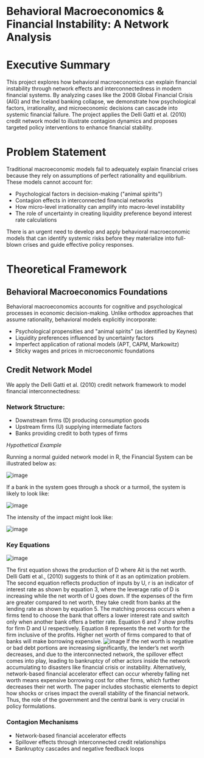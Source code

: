 # Behavioral Macroeconomics & Financial Instability: A Network Analysis

# Executive Summary

This project explores how behavioral macroeconomics can explain financial instability through network effects and interconnectedness in modern financial systems. By analyzing cases like the 2008 Global Financial Crisis (AIG) and the Iceland banking collapse, we demonstrate how psychological factors, irrationality, and microeconomic decisions can cascade into systemic financial failure. The project applies the Delli Gatti et al. (2010) credit network model to illustrate contagion dynamics and proposes targeted policy interventions to enhance financial stability.

# Problem Statement

Traditional macroeconomic models fail to adequately explain financial crises because they rely on assumptions of perfect rationality and equilibrium. These models cannot account for:
- Psychological factors in decision-making ("animal spirits")
- Contagion effects in interconnected financial networks
- How micro-level irrationality can amplify into macro-level instability
- The role of uncertainty in creating liquidity preference beyond interest rate calculations

There is an urgent need to develop and apply behavioral macroeconomic models that can identify systemic risks before they materialize into full-blown crises and guide effective policy responses.

# Theoretical Framework

## Behavioral Macroeconomics Foundations

Behavioral macroeconomics accounts for cognitive and psychological processes in economic decision-making. Unlike orthodox approaches that assume rationality, behavioral models explicitly incorporate:

- Psychological propensities and "animal spirits" (as identified by Keynes)
- Liquidity preferences influenced by uncertainty factors
- Imperfect application of rational models (APT, CAPM, Markowitz)
- Sticky wages and prices in microeconomic foundations

## Credit Network Model

We apply the Delli Gatti et al. (2010) credit network framework to model financial interconnectedness:

### Network Structure:

- Downstream firms (D) producing consumption goods
- Upstream firms (U) supplying intermediate factors
- Banks providing credit to both types of firms

*Hypothetical Example*

Running a normal guided network model in R, the Financial System can be illustrated below as: 

![image](https://github.com/user-attachments/assets/7da9d064-5966-40f9-9e38-22ed1d3df37f)

If a bank in the system goes through a shock or a turmoil, the system is likely to look like: 

![image](https://github.com/user-attachments/assets/559a6933-75a8-4e98-8b7b-7704ba4d4e1c)

The intensity of the impact might look like: 

![image](https://github.com/user-attachments/assets/a729953f-790b-4814-a528-cd56614e63ba)

### Key Equations

![image](https://github.com/user-attachments/assets/a30b37a8-90e6-44d8-b89e-86c857237a3e)

The first equation shows the production of D where Ait is the net worth. Delli Gatti et al., (2010) suggests to think of it as an optimization problem. The second equation reflects production of inputs by U, r is an indicator of interest rate as shown by equation 3, where the leverage ratio of D is increasing while the net worth of U goes down. If the expenses of the firm are greater compared to net worth, they take credit from banks at the lending rate as shown by equation 5. The matching process occurs when a firms tend to choose the bank that offers a lower interest rate and switch only when another bank offers a better rate. Equation 6 and 7 show profits for firm D and U respectively. Equation 8 represents the net worth for the firm inclusive of the profits. Higher net worth of firms compared to that of banks will make borrowing expensive.
![image](https://github.com/user-attachments/assets/c83e196a-29f5-4b3c-8f38-3ed402b9908e)
If the net worth is negative or bad debt portions are increasing significantly, the lender’s net worth decreases, and due to the interconnected network, the spillover effect comes into play, leading to bankruptcy of other actors inside the network accumulating to disasters like financial crisis or instability. Alternatively, network-based financial accelerator effect can occur whereby falling net worth means expensive borrowing cost for other firms, which further decreases their net worth. The paper includes stochastic elements to depict how shocks or crises impact the overall stability of the financial network. Thus, the role of the government and the central bank is very crucial in policy formulations.

### Contagion Mechanisms

- Network-based financial accelerator effects
- Spillover effects through interconnected credit relationships
- Bankruptcy cascades and negative feedback loops



